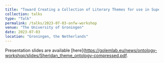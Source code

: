 ```yaml
---
title: "Toward Creating a Collection of Literary Themes for use in Supervised Learning Applications"
collection: talks
type: "Talk"
permalink: /talks/2023-07-03-onfw-workshop
venue: "The University of Groningen"
date: 2023-07-03
location: "Groningen, the Netherlands"
---
```


Presentation slides are available [here](https://golemlab.eu/news/ontology-workshop/slides/Sheridan_theme_ontology-compressed.pdf.
